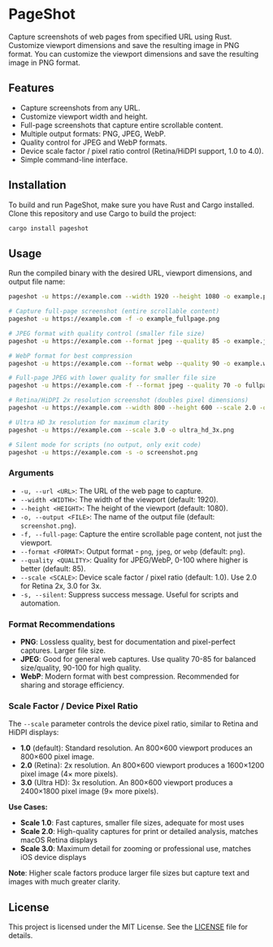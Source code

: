 # PageShot

Capture screenshots of web pages from specified URL using Rust. Customize viewport dimensions and save the resulting image in PNG format. You can customize the viewport dimensions and save the resulting image in PNG format.

## Features

- Capture screenshots from any URL.
- Customize viewport width and height.
- Full-page screenshots that capture entire scrollable content.
- Multiple output formats: PNG, JPEG, WebP.
- Quality control for JPEG and WebP formats.
- Device scale factor / pixel ratio control (Retina/HiDPI support, 1.0 to 4.0).
- Simple command-line interface.

## Installation

To build and run PageShot, make sure you have Rust and Cargo installed. Clone this repository and use Cargo to build the project:

```sh
cargo install pageshot
```

## Usage

Run the compiled binary with the desired URL, viewport dimensions, and output file name:

```sh
pageshot -u https://example.com --width 1920 --height 1080 -o example.png

# Capture full-page screenshot (entire scrollable content)
pageshot -u https://example.com -f -o example_fullpage.png

# JPEG format with quality control (smaller file size)
pageshot -u https://example.com --format jpeg --quality 85 -o example.jpg

# WebP format for best compression
pageshot -u https://example.com --format webp --quality 90 -o example.webp

# Full-page JPEG with lower quality for smaller file size
pageshot -u https://example.com -f --format jpeg --quality 70 -o fullpage.jpg

# Retina/HiDPI 2x resolution screenshot (doubles pixel dimensions)
pageshot -u https://example.com --width 800 --height 600 --scale 2.0 -o retina_2x.png

# Ultra HD 3x resolution for maximum clarity
pageshot -u https://example.com --scale 3.0 -o ultra_hd_3x.png

# Silent mode for scripts (no output, only exit code)
pageshot -u https://example.com -s -o screenshot.png
```

### Arguments

- `-u, --url <URL>`: The URL of the web page to capture.
- `--width <WIDTH>`: The width of the viewport (default: 1920).
- `--height <HEIGHT>`: The height of the viewport (default: 1080).
- `-o, --output <FILE>`: The name of the output file (default: `screenshot.png`).
- `-f, --full-page`: Capture the entire scrollable page content, not just the viewport.
- `--format <FORMAT>`: Output format - `png`, `jpeg`, or `webp` (default: `png`).
- `--quality <QUALITY>`: Quality for JPEG/WebP, 0-100 where higher is better (default: 85).
- `--scale <SCALE>`: Device scale factor / pixel ratio (default: 1.0). Use 2.0 for Retina 2x, 3.0 for 3x.
- `-s, --silent`: Suppress success message. Useful for scripts and automation.

### Format Recommendations

- **PNG**: Lossless quality, best for documentation and pixel-perfect captures. Larger file size.
- **JPEG**: Good for general web captures. Use quality 70-85 for balanced size/quality, 90-100 for high quality.
- **WebP**: Modern format with best compression. Recommended for sharing and storage efficiency.

### Scale Factor / Device Pixel Ratio

The `--scale` parameter controls the device pixel ratio, similar to Retina and HiDPI displays:

- **1.0** (default): Standard resolution. An 800×600 viewport produces an 800×600 pixel image.
- **2.0** (Retina): 2x resolution. An 800×600 viewport produces a 1600×1200 pixel image (4× more pixels).
- **3.0** (Ultra HD): 3x resolution. An 800×600 viewport produces a 2400×1800 pixel image (9× more pixels).

**Use Cases:**
- **Scale 1.0**: Fast captures, smaller file sizes, adequate for most uses
- **Scale 2.0**: High-quality captures for print or detailed analysis, matches macOS Retina displays
- **Scale 3.0**: Maximum detail for zooming or professional use, matches iOS device displays

**Note**: Higher scale factors produce larger file sizes but capture text and images with much greater clarity.

## License

This project is licensed under the MIT License. See the [LICENSE](LICENSE) file for details.
